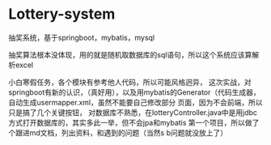 # Lottery-system
抽奖系统，基于springboot，mybatis，mysql

抽奖算法根本没体现，用的就是随机取数据库的sql语句，所以这个系统应该算解析excel


小白寒假任务，各个模块有参考他人代码，所以可能风格迥异，
这次实战，对springboot有新的认识，（真好用），以及用mybatis的Generator（代码生成器，自动生成usermapper.xml，虽然不能要自己修改部分
页面，因为不会前端，所以只是搞了几个关键按钮，
对数据库不熟悉，在lotteryController.java中是用jdbc方式打开数据库的，其实多此一举，但不会jpa和mybatis
第一个项目，所以做了个跟进md文档，列出资料，和遇到的问题（当然s  b问题就没放上了）
